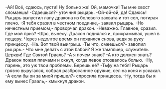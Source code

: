  -Ай! Всё, сдаюсь, пусти! Ну больно же! Ой, мамочки! Ты мне хвост сломаешь!
-Сдаешься?- уточнил рыцарь.
-Ой-ой-ой, да! Сдаюсь!
Рыцарь выпустил лапу дракона из болевого захвата и тот сел, потирая плечо.
-Я тебя сразил в честном поединке,- заявил рыцарь.
-Но нечестным приемом,- проворчал дракон.
-Неважно. Главное, сразил. Где мой приз?
-Щас, вынесу.
Дракон поднялся и, прихрамывая, ушел в пещеру. Через недолгое время он появился снова, ведя за руку принцессу.
-На. Вот твой выигрыш.
-Ты что, смеешься?- завопил рыцарь.- Что мне делать с этой бабой? Я же тамплиер, служитель Церкви! Где Святой Грааль?
-А я почем знаю?
-А кто должен знать?
Дракон пожал плечами и охнул, когда левое отозвалось болью.
-Ну, парень, это уж твои проблемы. Берешь её?
-Тьфу на тебя!
Рыцарь грязно выругался, собрал разбросанное оружие, сел на коня и ускакал.
-А если бы он за мной пришел?- спросила принцесса.
-Ну, тогда бы я ему вынес Грааль,- хмыкнул дракон.    
